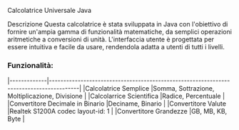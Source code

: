 Calcolatrice Universale Java

Descrizione
Questa calcolatrice è stata sviluppata in Java con l'obiettivo di fornire un'ampia gamma di funzionalità matematiche, da semplici operazioni aritmetiche a conversioni di unità. L'interfaccia utente è progettata per essere intuitiva e facile da usare, rendendola adatta a utenti di tutti i livelli.

### Funzionalità:
|-------------|----------------------------------------------------------------------------------------|
|Calcolatrice Semplice            |Somma, Sottrazione, Moltiplicazione, Divisione                      |
|Calcolarrice Scientifica         |Radice, Percentuale                                                 |
|Convertitore Decimale in Binario	|Deciname, Binario                                                   |
|Convertitore Valute              |Realtek S1200A codec layout-id: 1                                   |
|Convertitore Grandezze     |GB, MB, KB, Byte                                                          |
